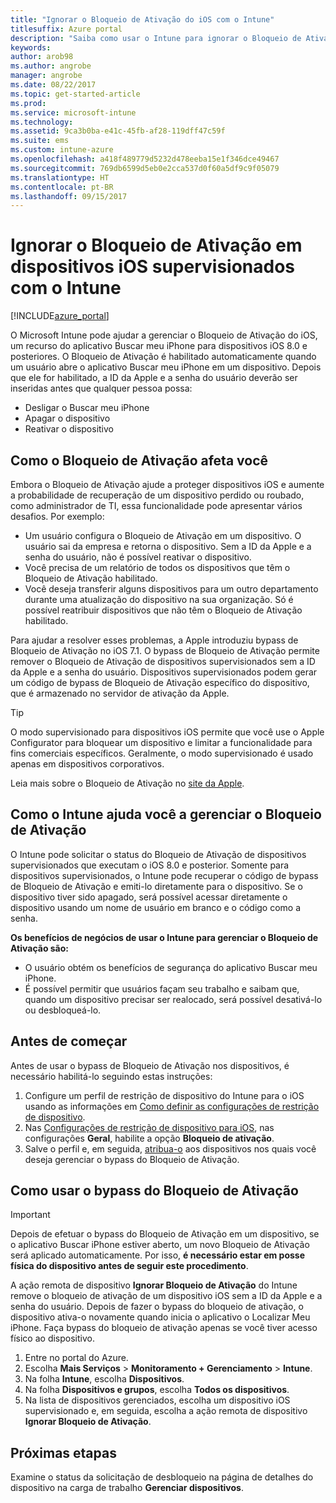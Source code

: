 ```yaml
---
title: "Ignorar o Bloqueio de Ativação do iOS com o Intune"
titlesuffix: Azure portal
description: "Saiba como usar o Intune para ignorar o Bloqueio de Ativação do iOS para acessar dispositivos bloqueados."
keywords: 
author: arob98
ms.author: angrobe
manager: angrobe
ms.date: 08/22/2017
ms.topic: get-started-article
ms.prod: 
ms.service: microsoft-intune
ms.technology: 
ms.assetid: 9ca3b0ba-e41c-45fb-af28-119dff47c59f
ms.suite: ems
ms.custom: intune-azure
ms.openlocfilehash: a418f489779d5232d478eeba15e1f346dce49467
ms.sourcegitcommit: 769db6599d5eb0e2cca537d0f60a5df9c9f05079
ms.translationtype: HT
ms.contentlocale: pt-BR
ms.lasthandoff: 09/15/2017
---
```

# <a name="bypass-activation-lock-on-supervised-ios-devices-with-intune"></a>Ignorar o Bloqueio de Ativação em dispositivos iOS supervisionados com o Intune


[!INCLUDE[azure_portal](./includes/azure_portal.md)]

O Microsoft Intune pode ajudar a gerenciar o Bloqueio de Ativação do iOS, um recurso do aplicativo Buscar meu iPhone para dispositivos iOS 8.0 e posteriores. O Bloqueio de Ativação é habilitado automaticamente quando um usuário abre o aplicativo Buscar meu iPhone em um dispositivo. Depois que ele for habilitado, a ID da Apple e a senha do usuário deverão ser inseridas antes que qualquer pessoa possa:

- Desligar o Buscar meu iPhone
- Apagar o dispositivo
- Reativar o dispositivo

## <a name="how-activation-lock-affects-you"></a>Como o Bloqueio de Ativação afeta você

Embora o Bloqueio de Ativação ajude a proteger dispositivos iOS e aumente a probabilidade de recuperação de um dispositivo perdido ou roubado, como administrador de TI, essa funcionalidade pode apresentar vários desafios. Por exemplo:

- Um usuário configura o Bloqueio de Ativação em um dispositivo. O usuário sai da empresa e retorna o dispositivo. Sem a ID da Apple e a senha do usuário, não é possível reativar o dispositivo.
- Você precisa de um relatório de todos os dispositivos que têm o Bloqueio de Ativação habilitado.
- Você deseja transferir alguns dispositivos para um outro departamento durante uma atualização do dispositivo na sua organização. Só é possível reatribuir dispositivos que não têm o Bloqueio de Ativação habilitado.

Para ajudar a resolver esses problemas, a Apple introduziu bypass de Bloqueio de Ativação no iOS 7.1. O bypass de Bloqueio de Ativação permite remover o Bloqueio de Ativação de dispositivos supervisionados sem a ID da Apple e a senha do usuário. Dispositivos supervisionados podem gerar um código de bypass de Bloqueio de Ativação específico do dispositivo, que é armazenado no servidor de ativação da Apple.

>[!TIP]
>O modo supervisionado para dispositivos iOS permite que você use o Apple Configurator para bloquear um dispositivo e limitar a funcionalidade para fins comerciais específicos. Geralmente, o modo supervisionado é usado apenas em dispositivos corporativos.

Leia mais sobre o Bloqueio de Ativação no [site da Apple](https://support.apple.com/HT201365).

## <a name="how-intune-helps-you-manage-activation-lock"></a>Como o Intune ajuda você a gerenciar o Bloqueio de Ativação
O Intune pode solicitar o status do Bloqueio de Ativação de dispositivos supervisionados que executam o iOS 8.0 e posterior. Somente para dispositivos supervisionados, o Intune pode recuperar o código de bypass de Bloqueio de Ativação e emiti-lo diretamente para o dispositivo. Se o dispositivo tiver sido apagado, será possível acessar diretamente o dispositivo usando um nome de usuário em branco e o código como a senha.

**Os benefícios de negócios de usar o Intune para gerenciar o Bloqueio de Ativação são:**

- O usuário obtém os benefícios de segurança do aplicativo Buscar meu iPhone.
- É possível permitir que usuários façam seu trabalho e saibam que, quando um dispositivo precisar ser realocado, será possível desativá-lo ou desbloqueá-lo.

## <a name="before-you-start"></a>Antes de começar
Antes de usar o bypass de Bloqueio de Ativação nos dispositivos, é necessário habilitá-lo seguindo estas instruções:

1. Configure um perfil de restrição de dispositivo do Intune para o iOS usando as informações em [Como definir as configurações de restrição de dispositivo](/intune-azure/configure-devices/how-to-configure-device-restrictions).
2. Nas [Configurações de restrição de dispositivo para iOS](device-restrictions-ios.md), nas configurações **Geral**, habilite a opção **Bloqueio de ativação**.
3. Salve o perfil e, em seguida, [atribua-o](device-profile-assign.md) aos dispositivos nos quais você deseja gerenciar o bypass do Bloqueio de Ativação.


## <a name="how-to-use-activation-lock-bypass"></a>Como usar o bypass do Bloqueio de Ativação

>[!IMPORTANT]
>Depois de efetuar o bypass do Bloqueio de Ativação em um dispositivo, se o aplicativo Buscar iPhone estiver aberto, um novo Bloqueio de Ativação será aplicado automaticamente. Por isso, **é necessário estar em posse física do dispositivo antes de seguir este procedimento**.

A ação remota de dispositivo **Ignorar Bloqueio de Ativação** do Intune remove o bloqueio de ativação de um dispositivo iOS sem a ID da Apple e a senha do usuário. Depois de fazer o bypass do bloqueio de ativação, o dispositivo ativa-o novamente quando inicia o aplicativo o Localizar Meu iPhone. Faça bypass do bloqueio de ativação apenas se você tiver acesso físico ao dispositivo.

1. Entre no portal do Azure.
2. Escolha **Mais Serviços** > **Monitoramento + Gerenciamento** > **Intune**.
3. Na folha **Intune**, escolha **Dispositivos**.
4. Na folha **Dispositivos e grupos**, escolha **Todos os dispositivos**.
5. Na lista de dispositivos gerenciados, escolha um dispositivo iOS supervisionado e, em seguida, escolha a ação remota de dispositivo **Ignorar Bloqueio de Ativação**.

## <a name="next-steps"></a>Próximas etapas

Examine o status da solicitação de desbloqueio na página de detalhes do dispositivo na carga de trabalho **Gerenciar dispositivos**.
